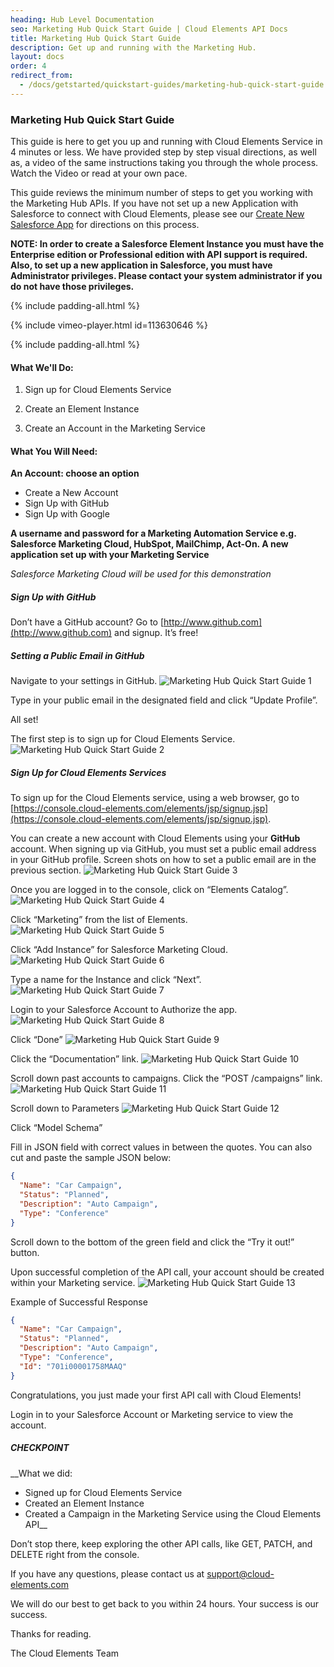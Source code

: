 ```yaml
---
heading: Hub Level Documentation
seo: Marketing Hub Quick Start Guide | Cloud Elements API Docs
title: Marketing Hub Quick Start Guide
description: Get up and running with the Marketing Hub.
layout: docs
order: 4
redirect_from:
  - /docs/getstarted/quickstart-guides/marketing-hub-quick-start-guide.html
---
```


### Marketing Hub Quick Start Guide

This guide is here to get you up and running with Cloud Elements Service in 4 minutes or less. We have provided step by step visual directions, as well as, a video of the same instructions taking you through the whole process. Watch the Video or read at your own pace.

This guide reviews the minimum number of steps to get you working with the Marketing Hub APIs. If you have not set up a new Application with Salesforce to connect with Cloud Elements, please see our [Create New Salesforce App](/docs/elements/salesforce/salesforce-endpoint-setup.html) for directions on this process.

__NOTE: In order to create a Salesforce Element Instance you must have the Enterprise edition or Professional edition with API support is required. Also, to set up a new application in Salesforce, you must have Administrator privileges. Please contact your system administrator if you do not have those privileges.__

{% include padding-all.html %}

{% include vimeo-player.html id=113630646 %}

{% include padding-all.html %}

#### What We'll Do:

1. Sign up for Cloud Elements Service

2. Create an Element Instance

3. Create an Account in the Marketing Service

#### What You Will Need:

__An Account: choose an option__

* Create a New Account
* Sign Up with GitHub
* Sign Up with Google

__A username and password for a Marketing Automation Service e.g. Salesforce Marketing Cloud, HubSpot, MailChimp, Act-On.
A new application set up with your Marketing Service__

*Salesforce Marketing Cloud will be used for this demonstration*

##### Sign Up with GitHub

Don’t have a GitHub account? Go to [http://www.github.com](http://www.github.com) and signup. It’s free!

##### Setting a Public Email in GitHub

Navigate to your settings in GitHub.
![Marketing Hub Quick Start Guide 1](http://cloud-elements.com/wp-content/uploads/2014/08/gitHub2.gif)

Type in your public email in the designated field and click “Update Profile”.

All set!

The first step is to sign up for Cloud Elements Service.
![Marketing Hub Quick Start Guide 2](http://cloud-elements.com/wp-content/uploads/2014/08/gitHub21.gif)

##### Sign Up for Cloud Elements Services

To sign up for the Cloud Elements service, using a web browser, go to [https://console.cloud-elements.com/elements/jsp/signup.jsp](https://console.cloud-elements.com/elements/jsp/signup.jsp).

You can create a new account with Cloud Elements using your __GitHub__ account. When signing up via GitHub, you must set a public email address in your GitHub profile. Screen shots on how to set a public email are in the previous section.
![Marketing Hub Quick Start Guide 3](http://cloud-elements.com/wp-content/uploads/2014/10/quickGuideSignup.png)

Once you are logged in to the console, click on “Elements Catalog”.
![Marketing Hub Quick Start Guide 4](http://cloud-elements.com/wp-content/uploads/2014/10/quickGuide1.png)

Click “Marketing” from the list of Elements.
![Marketing Hub Quick Start Guide 5](http://cloud-elements.com/wp-content/uploads/2014/10/QuickGuideMarketing1.png)

Click “Add Instance” for Salesforce Marketing Cloud.
![Marketing Hub Quick Start Guide 6](http://cloud-elements.com/wp-content/uploads/2014/10/QuickGuideMarketing2.png)

Type a name for the Instance and click “Next”.
![Marketing Hub Quick Start Guide 7](http://cloud-elements.com/wp-content/uploads/2014/10/QuickGuideMarketing41.png)

Login to your Salesforce Account to Authorize the app.
![Marketing Hub Quick Start Guide 8](http://cloud-elements.com/wp-content/uploads/2014/10/QuickGuideSFDCLogin.png)

Click “Done”
![Marketing Hub Quick Start Guide 9](http://cloud-elements.com/wp-content/uploads/2014/10/QuickGuideMarketing4.png)

Click the “Documentation” link.
![Marketing Hub Quick Start Guide 10](http://cloud-elements.com/wp-content/uploads/2014/10/QuickGuideMarketing5.png)

Scroll down past accounts to campaigns. Click the “POST /campaigns” link.
![Marketing Hub Quick Start Guide 11](http://cloud-elements.com/wp-content/uploads/2014/10/QuickGuideMarketing6.png)

Scroll down to Parameters
![Marketing Hub Quick Start Guide 12](http://cloud-elements.com/wp-content/uploads/2014/10/QuickGuideMarketing7.png)

Click “Model Schema”

Fill in JSON field with correct values in between the quotes. You can also cut and paste the sample JSON below:

```JSON
{
  "Name": "Car Campaign",
  "Status": "Planned",
  "Description": "Auto Campaign",
  "Type": "Conference"
}
```

Scroll down to the bottom of the green field and click the “Try it out!” button.

Upon successful completion of the API call, your account should be created within your Marketing service.
![Marketing Hub Quick Start Guide 13](http://cloud-elements.com/wp-content/uploads/2014/10/QuickGuideMarketing8.png)


Example of Successful Response

```JSON
{
  "Name": "Car Campaign",
  "Status": "Planned",
  "Description": "Auto Campaign",
  "Type": "Conference",
  "Id": "701i00001758MAAQ"
}
```

Congratulations, you just made your first API call with Cloud Elements!

Login in to your Salesforce Account or Marketing service to view the account.

##### CHECKPOINT

__What we did:

* Signed up for Cloud Elements Service
* Created an Element Instance
* Created a Campaign in the Marketing Service using the Cloud Elements API__

Don’t stop there, keep exploring the other API calls, like GET, PATCH, and DELETE right from the console.

If you have any questions, please contact us at [support@cloud-elements.com](mailto:support@cloud-elements.com)

We will do our best to get back to you within 24 hours. Your success is our success.

Thanks for reading.

The Cloud Elements Team
